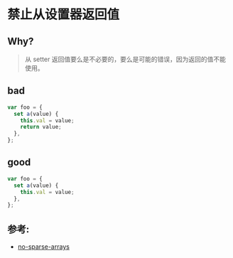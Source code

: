 # 禁止从设置器返回值

## Why?

> 从 setter 返回值要么是不必要的，要么是可能的错误，因为返回的值不能使用。

## bad

```js
var foo = {
  set a(value) {
    this.val = value;
    return value;
  },
};
```

## good

```js
var foo = {
  set a(value) {
    this.val = value;
  },
};
```

## 参考:

- [no-sparse-arrays](https://eslint.org/docs/rules/no-sparse-arrays)
